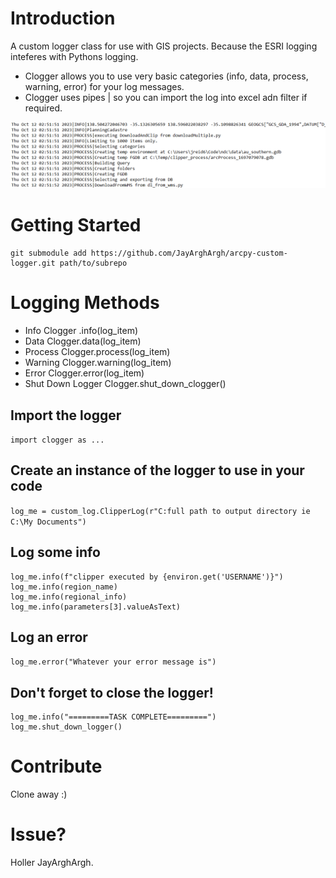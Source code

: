 # Introduction 
A custom logger class for use with GIS projects. Because the ESRI logging inteferes with Pythons logging.
* Clogger allows you to use very basic categories (info, data, process, warning, error) for your log messages.
* Clogger uses pipes | so you can import the log into excel adn filter if required.

![img.png](img.png)

# Getting Started

```
git submodule add https://github.com/JayArghArgh/arcpy-custom-logger.git path/to/subrepo
```

# Logging Methods

- Info Clogger .info(log_item)
- Data Clogger.data(log_item)
- Process Clogger.process(log_item)
- Warning Clogger.warning(log_item)
- Error Clogger.error(log_item)
- Shut Down Logger Clogger.shut_down_clogger()

## Import the logger

`import clogger as ...`

## Create an instance of the logger to use in your code

`log_me = custom_log.ClipperLog(r"C:full path to output directory ie C:\My Documents")`

## Log some info
```
log_me.info(f"clipper executed by {environ.get('USERNAME')}")
log_me.info(region_name)
log_me.info(regional_info)
log_me.info(parameters[3].valueAsText)
  ```

## Log an error
`log_me.error("Whatever your error message is")`

## Don't forget to close the logger!

```
log_me.info("=========TASK COMPLETE=========")
log_me.shut_down_logger()
```

# Contribute

Clone away :)

# Issue?

Holler JayArghArgh.
